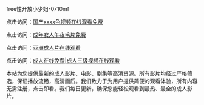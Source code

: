 free性开放小少妇-0710mf

点击访问：<a href="https://heiliaoxqkkct.pages.dev">国产xxxx色视频在线观看免费</a>

点击访问：<a href="https://heiliaoxwd5i8.pages.dev">成年女人午夜毛片免费</a>

点击访问：<a href="https://heiliaowt0d7p.pages.dev">亚洲成人片在线观看</a>

点击访问：<a href="https://heiliaoga6s9v.pages.dev">成人在线免费|成人三级视频在线观看</a>

本站为您提供最新的成人影片、电影、剧集等高清资源。所有影片均经过严格筛选，保证播放流畅，高清画质。我们致力于为用户提供简便的观看体验，所有内容无需注册，点击即看。我们每日更新，确保您能轻松观看到最热、最全的成人影片。

<span style="display:none;">[Canonical link](https://github.com/fd20250710/fd1)</span>
